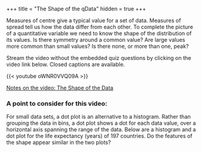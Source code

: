 +++
title = "The Shape of the qData"
hidden = true
+++

Measures of centre give a typical value for a set of data. Measures of spread tell us how the data differ from each other. To complete the picture of a quantitative variable we need to know the shape of the distribution of its values. Is there symmetry around a common value? Are large values more common than small values? Is there none, or more than one, peak?

Stream the video without the embedded quiz questions by clicking on the video link below. Closed captions are available.

{{< youtube oWNR0VVQ09A >}}

[Notes on the video: The Shape of the Data](../1-4-The-Shape-of-the-Data.pdf)

### A point to consider for this video:

For small data sets, a dot plot is an alternative to a histogram. Rather than grouping the data in bins, a dot plot shows a dot for each data value, over a horizontal axis spanning the range of the data. Below are a histogram and a dot plot for the life expectancy (years) of 197 countries. Do the features of the shape appear similar in the two plots?